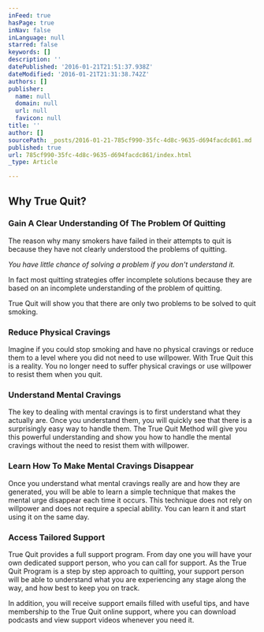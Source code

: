 ```yaml
---
inFeed: true
hasPage: true
inNav: false
inLanguage: null
starred: false
keywords: []
description: ''
datePublished: '2016-01-21T21:51:37.938Z'
dateModified: '2016-01-21T21:31:38.742Z'
authors: []
publisher:
  name: null
  domain: null
  url: null
  favicon: null
title: ''
author: []
sourcePath: _posts/2016-01-21-785cf990-35fc-4d8c-9635-d694facdc861.md
published: true
url: 785cf990-35fc-4d8c-9635-d694facdc861/index.html
_type: Article

---
```

## Why True Quit?

### Gain A Clear Understanding Of The Problem Of Quitting

The reason why many smokers have failed in their attempts to quit is because they have not clearly understood the problems of quitting.

_You have little chance of solving a problem if you don't understand it._

In fact most quitting strategies offer incomplete solutions because they are based on an incomplete understanding of the problem of quitting.

True Quit will show you that there are only two problems to be solved to quit smoking.

### Reduce Physical Cravings

Imagine if you could stop smoking and have no physical cravings or reduce them to a level where you did not need to use willpower. With True Quit this is a reality. You no longer need to suffer physical cravings or use willpower to resist them when you quit.

### Understand Mental Cravings

The key to dealing with mental cravings is to first understand what they actually are. Once you understand them, you will quickly see that there is a surprisingly easy way to handle them. The True Quit Method will give you this powerful understanding and show you how to handle the mental cravings without the need to resist them with willpower.

### Learn How To Make Mental Cravings Disappear

Once you understand what mental cravings really are and how they are generated, you will be able to learn a simple technique that makes the mental urge disappear each time it occurs. This technique does not rely on willpower and does not require a special ability. You can learn it and start using it on the same day.

### Access Tailored Support

True Quit provides a full support program. From day one you will have your own dedicated support person, who you can call for support. As the True Quit Program is a step by step approach to quitting, your support person will be able to understand what you are experiencing any stage along the way, and how best to keep you on track.

In addition, you will receive support emails filled with useful tips, and have membership to the True Quit online support, where you can download podcasts and view support videos whenever you need it.